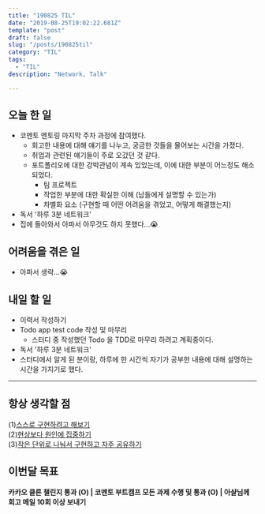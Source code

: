```yaml
---
title: "190825 TIL"
date: "2019-08-25T19:02:22.681Z"
template: "post"
draft: false
slug: "/posts/190825til"
category: "TIL"
tags:
  - "TIL"
description: "Network, Talk"

---
```


## 오늘 한 일

- 코멘토 멘토링 마지막 주차 과정에 참여했다.
  - 회고한 내용에 대해 얘기를 나누고, 궁금한 것들을 물어보는 시간을 가졌다.
  - 취업과 관련된 얘기들이 주로 오갔던 것 같다.
  - 포트폴리오에 대한 강박관념이 계속 있었는데, 이에 대한 부분이 어느정도 해소되었다.
    - 팀 프로젝트
    - 작업한 부분에 대한 확실한 이해 (남들에게 설명할 수 있는가)
    - 차별화 요소 (구현할 때 어떤 어려움을 겪었고, 어떻게 해결했는지)
- 독서 '하루 3분 네트워크'
- 집에 돌아와서 아파서 아무것도 하지 못했다...😭

## 어려움을 겪은 일

- 아파서 생략...😭

## 내일 할 일

- 이력서 작성하기
- Todo app test code 작성 및 마무리
  - 스터디 중 작성했던 Todo 을 TDD로 마무리 하려고 계획중이다.
- 독서 '하루 3분 네트워크'
- 스터디에서 알게 된 분이랑, 하루에 한 시간씩 자기가 공부한 내용에 대해 설명하는 시간을 가지기로 했다.

------



## 항상 생각할 점

(1)<u>스스로 구현하려고 해보기</u> <br>(2)<u>현상보다 원인에 집중하기</u> <br>(3)<u>작은 단위로 나눠서 구현하고 자주 공유하기</u>



## 이번달 목표

**카카오 클론 챌린지 통과 (O) | 코멘토 부트캠프 모든 과제 수행 및 통과 (O) | 아샬님께 회고 메일 10회 이상 보내기**

